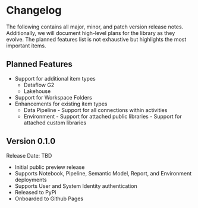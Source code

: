 # Changelog

The following contains all major, minor, and patch version release notes. Additionally, we will document high-level plans for the library as they evolve. The planned features list is not exhaustive but highlights the most important items.

## Planned Features

-   Support for additional item types
    -   Dataflow G2
    -   Lakehouse
-   Support for Workspace Folders
-   Enhancements for existing item types
    -   Data Pipeline - Support for all connections within activities
    -   Environment - Support for attached public libraries - Support for attached custom libraries

## Version 0.1.0

<span class="md-h2-subheader">Release Date: TBD</span>

-   Initial public preview release
-   Supports Notebook, Pipeline, Semantic Model, Report, and Environment deployments
-   Supports User and System Identity authentication
-   Released to PyPi
-   Onboarded to Github Pages
